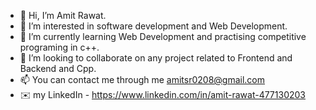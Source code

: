 - 👋 Hi, I’m Amit Rawat.
- 👀 I’m interested in software development and Web Development. 
- 🌱 I’m currently learning Web Development and practising competitive programing in c++.
- 💞️ I’m looking to collaborate on any project related to Frontend and Backend and Cpp. 
- 📫 You can contact me through me amitsr0208@gmail.com
- ✉️ my LinkedIn - https://www.linkedin.com/in/amit-rawat-477130203
<!---
Rookie0208/Rookie0208 is a ✨ special ✨ repository because its `README.md` (this file) appears on your GitHub profile.
You can click the Preview link to take a look at your changes.
--->
